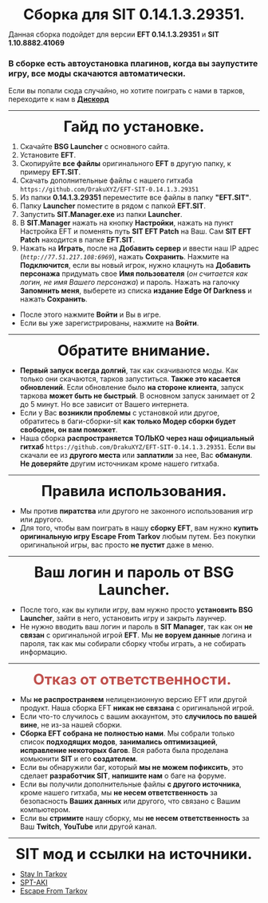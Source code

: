 
<!DOCTYPE html>
<html>
<head>
</head>
<body>
<p style="text-align: center; ">
<span style="font-size:22pt">
<b>Сборка для SIT 0.14.1.3.29351.</b>
</span>
</p>
</body>
</html>

Данная сборка подойдет для версии **EFT 0.14.1.3.29351** и **SIT 1.10.8882.41069**
### В сборке есть автоустановка плагинов, когда вы заупустите игру, все моды скачаются автоматически. 
Если вы попали сюда случайно, но хотите поиграть с нами в тарков, переходите к нам в [**Дискорд**](https://discord.gg/9EqVQGbAEZ)

----

<!DOCTYPE html>
<html>
<head>
</head>
<body>
<p style="text-align: center; ">
<span style="font-size:22pt">
<b>Гайд по установке.</b>
</span>
</p>
</body>
</html>

1. Скачайте **BSG Launcher** с основного сайта.
2. Установите **EFT**.
3. Скопируйте **все файлы** оригинального **EFT** в другую папку, к примеру **EFT.SIT**.
4. Скачать дополнительные файлы с нашего гитхаба  `https://github.com/DrakuXYZ/EFT-SIT-0.14.1.3.29351`
5. Из папки **0.14.1.3.29351** переместите все файлы в папку **"EFT.SIT"**.
6. Папку **Launcher** поместите в рядом с папкой **EFT.SIT**.
7. Запустить **SIT.Manager.exe** из папки **Launcher**.
8. В **SIT.Manager** нажать на кнопку **Настройки**, нажать на пункт Настройка EFT и поменять путь **SIT EFT Patch** на Ваш. Сам **SIT EFT Patch** находится в папке **EFT.SIT**.
9. Нажать на **Играть**, после на **Добавить сервер** и ввести наш IP адрес (*`http://77.51.217.108:6969`*), нажать **Сохранить**. 
Нажмите на **Подключится**, если вы новый игрок, нужно клацнуть на **Добавить персонажа** придумать свое **Имя пользователя** (*он считается как логин, не имя Вашего персонажа*) и пароль. Нажать на галочку **Запомнить меня**, выберете из списка **издание Edge Of Darkness** и нажать **Сохранить**.
- После этого нажмите **Войти** и Вы в игре.
- Если вы уже зарегистрированы, нажмите на **Войти**.

----

<!DOCTYPE html>
<html>
<head>
</head>
<body>
<p style="text-align: center; ">
<span style="font-size:22pt">
<b> Обратите внимание.</b>
</span>
</p>
</body>
</html>

- **Первый запуск всегда долгий**, так как скачиваются моды. Как только они скачаются, тарков запуститься. **Также это касается обновлений**. 
Если обновление было **на стороне клиента**, запуск таркова **может быть не быстрый**. В основном запуск занимает от 2 до 5 минут. Но все зависит от Вашего интернета.
- Если у Вас **возникли проблемы** с установкой или другое, обратитесь в баги-сборки-sit **как только Модер сборки будет свободен, он вам поможет**.
- Наша сборка **распространяется ТОЛЬКО через наш официальный гитхаб**  `https://github.com/DrakuXYZ/EFT-SIT-0.14.1.3.29351`. 
Если вы скачали ее из **другого места** или **заплатили** за нее, Вас **обманули**. **Не доверяйте** другим источникам кроме нашего гитхаба.

---- 
<!DOCTYPE html>
<html>
<head>
</head>
<body>
<p style="text-align: center; ">
<span style="font-size:22pt">
<b> Правила использования.</b>
</span>
</p>
</body>
</html>

- Мы против **пиратства** или другого не законного использования игр или другого. 
- Для того, чтобы вам поиграть в нашу **сборку EFT**, вам нужно **купить оригинальную игру Escape From Tarkov** любым путем. Без покупки оригинальной игры, вас просто **не пустит** даже в меню. 

----

<!DOCTYPE html>
<html>
<head>
</head>
<body>
<p style="text-align: center; ">
<span style="font-size:22pt">
<b> Ваш логин и пароль от BSG Launcher.</b>
</span>
</p>
</body>
</html>

- После того, как вы купили игру, вам нужно просто **установить BSG Launcher**, зайти в него, установить игру и закрыть лаунчер. 
- Не нужно вводить ваш логин и пароль в **SIT Manager**, так как он **не связан** с оригинальной игрой **EFT**. 
Мы **не воруем данные** логина и пароля, так как мы собирали сборку чтобы играть, а не собирать информацию. 

----

<!DOCTYPE html>
<html>
<head>
</head>
<body>
<p style="text-align: center; ">
<font color="#c0504d">
<span style="font-size: 29.3333px;">
<b>Отказ от ответственности.&nbsp;</b>
</span>
</font>
</p>
</body>
</html>

- Мы **не распространяем** нелицензионную версию EFT или другой продукт. Наша сборка EFT **никак не связана** с оригинальной игрой.
- Если что-то случилось с вашим аккаунтом, это **случилось по вашей вине**, не из-за нашей сборки. 
- **Сборка EFT собрана не полностью нами**. Мы собрали только список **подходящих модов**, **занимались оптимизацией**, **исправление некоторых багов**. Вся работа была проделана комьюнити **SIT** и его **создателем**. 
- Если вы обнаружили баг, который **мы не можем пофиксить**, это сделает **разработчик SIT**, **напишите нам** о баге на форуме.
- Если вы получили дополнительные файлы **с другого источника**, кроме нашего гитхаба, мы **не несем ответственность** за безопасность **Ваших данных** или другого, что связано с Вашим компьютером.
- Если вы **стримите** нашу сборку, мы **не несем ответственность** за Ваш **Twitch**, **YouTube** или другой канал.

----


<!DOCTYPE html>
<html>
<head>
</head>
<body>
<p style="text-align: center; ">
<span style="font-size:22pt">
<b> SIT мод и ссылки на источники.</b>
</span>
</p>
</body>
</html>



- [Stay In Tarkov](https://github.com/stayintarkov/StayInTarkov.Client)
- [SPT-AKI](https://sp-tarkov.com/)
- [Escape From Tarkov](https://www.escapefromtarkov.com/?lang=ru)